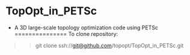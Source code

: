 TopOpt_in_PETSc
===============
 - A 3D large-scale topology optimization code using PETSc
===============
To clone repository:
>> git clone ssh://git@github.com/topopt/TopOpt_in_PETSc.git



